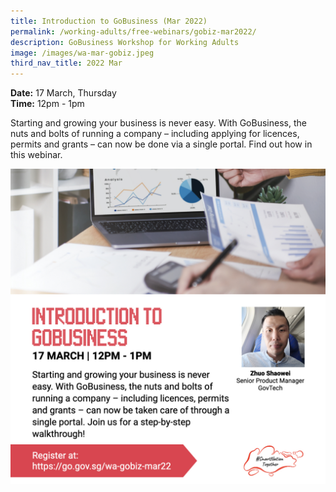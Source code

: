 ```yaml
---
title: Introduction to GoBusiness (Mar 2022)
permalink: /working-adults/free-webinars/gobiz-mar2022/
description: GoBusiness Workshop for Working Adults
image: /images/wa-mar-gobiz.jpeg
third_nav_title: 2022 Mar
---
```

**Date:** 17 March, Thursday
<br> **Time:** 12pm - 1pm

Starting and growing your business is never easy. With GoBusiness, the nuts and bolts of running a company – including applying for licences, permits and grants – can now be done via a single portal. Find out how in this webinar.  

![GoBusiness workshop for working adults](/images/wa-mar-gobiz.jpeg)